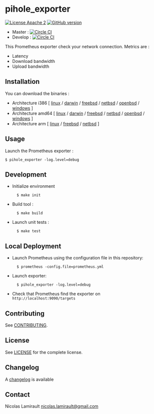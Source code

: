 # pihole_exporter

[![License Apache 2][badge-license]](LICENSE)
[![GitHub version](https://badge.fury.io/gh/nlamirault%2Fpihole_exporter.svg)](https://badge.fury.io/gh/nlamirault%2Fpihole_exporter)

* Master : [![Circle CI](https://circleci.com/gh/nlamirault/pihole_exporter/tree/master.svg?style=svg)](https://circleci.com/gh/nlamirault/pihole_exporter/tree/master)
* Develop : [![Circle CI](https://circleci.com/gh/nlamirault/pihole_exporter/tree/develop.svg?style=svg)](https://circleci.com/gh/nlamirault/pihole_exporter/tree/develop)

This Prometheus exporter check your network connection. Metrics are :
* Latency
* Download bandwidth
* Upload bandwidth


## Installation

You can download the binaries :

* Architecture i386 [ [linux](https://bintray.com/artifact/download/nlamirault/oss/pihole_exporter-0.1.0_linux_386) / [darwin](https://bintray.com/artifact/download/nlamirault/oss/pihole_exporter-0.1.0_darwin_386) / [freebsd](https://bintray.com/artifact/download/nlamirault/oss/pihole_exporter-0.1.0_freebsd_386) / [netbsd](https://bintray.com/artifact/download/nlamirault/oss/pihole_exporter-0.1.0_netbsd_386) / [openbsd](https://bintray.com/artifact/download/nlamirault/oss/pihole_exporter-0.1.0_openbsd_386) / [windows](https://bintray.com/artifact/download/nlamirault/oss/pihole_exporter-0.1.0_windows_386.exe) ]
* Architecture amd64 [ [linux](https://bintray.com/artifact/download/nlamirault/oss/pihole_exporter-0.1.0_linux_amd64) / [darwin](https://bintray.com/artifact/download/nlamirault/oss/pihole_exporter-0.1.0_darwin_amd64) / [freebsd](https://bintray.com/artifact/download/nlamirault/oss/pihole_exporter-0.1.0_freebsd_amd64) / [netbsd](https://bintray.com/artifact/download/nlamirault/oss/pihole_exporter-0.1.0_netbsd_amd64) / [openbsd](https://bintray.com/artifact/download/nlamirault/oss/pihole_exporter-0.1.0_openbsd_amd64) / [windows](https://bintray.com/artifact/download/nlamirault/oss/pihole_exporter-0.1.0_windows_amd64.exe) ]
* Architecture arm [ [linux](https://bintray.com/artifact/download/nlamirault/oss/pihole_exporter-0.1.0_linux_arm) / [freebsd](https://bintray.com/artifact/download/nlamirault/oss/pihole_exporter-0.1.0_freebsd_arm) / [netbsd](https://bintray.com/artifact/download/nlamirault/oss/pihole_exporter-0.1.0_netbsd_arm) ]


## Usage

Launch the Prometheus exporter :

    $ pihole_exporter -log.level=debug


## Development

* Initialize environment

        $ make init

* Build tool :

        $ make build

* Launch unit tests :

        $ make test


## Local Deployment

* Launch Prometheus using the configuration file in this repository:

        $ prometheus -config.file=prometheus.yml

* Launch exporter:

        $ pihole_exporter -log.level=debug

* Check that Prometheus find the exporter on `http://localhost:9090/targets`


## Contributing

See [CONTRIBUTING](CONTRIBUTING.md).


## License

See [LICENSE](LICENSE) for the complete license.


## Changelog

A [changelog](ChangeLog.md) is available


## Contact

Nicolas Lamirault <nicolas.lamirault@gmail.com>

[badge-license]: https://img.shields.io/badge/license-Apache2-green.svg?style=flat
